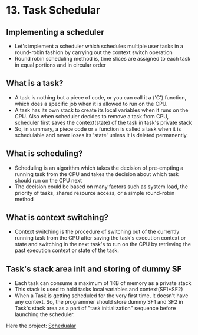 # 13. Task Schedular

## Implementing a scheduler 

- Let's implement a scheduler which schedules multiple user tasks in a round-robin fashion by carrying out the context switch operation 
- Round robin scheduling method is, time slices are assigned to each task in equal portions and in circular order

## What is a task? 

- A task is nothing but a piece of code, or you can call it a ('C') function, which does a specific job when it is allowed to run on the CPU. 
- A task has its own stack to create its local variables when it runs on the CPU. Also when scheduler decides to remove a task from CPU, scheduler first saves the context(state) of the task in task's private stack 
-  So, in summary, a piece code or a function is called a task when it is schedulable and never loses its 'state' unless it is deleted permanently.

## What is scheduling? 

- Scheduling is an algorithm which takes the decision of pre-empting a running task from the CPU and takes the decision about which task should run on the CPU next 
- The decision could be based on many factors such as system load, the priority of tasks, shared resource access, or a simple round-robin method

## What is context switching? 

- Context switching is the procedure of switching out of the currently running task from the CPU after saving the task's execution context or state and switching in the next task's to run on the CPU by retrieving the past execution context or state of the task.

## Task's stack area init and storing of dummy SF 

- Each task can consume a maximum of 1KB of memory as a private stack 
- This stack is used to hold tasks local variables and context(SF1+SF2) 
- When a Task is getting scheduled for the very first time, it doesn't have any context. So, the programmer should store dummy SF1 and SF2 in Task's stack area as a part of "task initialization" sequence before launching the scheduler.

Here the project: [Schedualar](../task/)